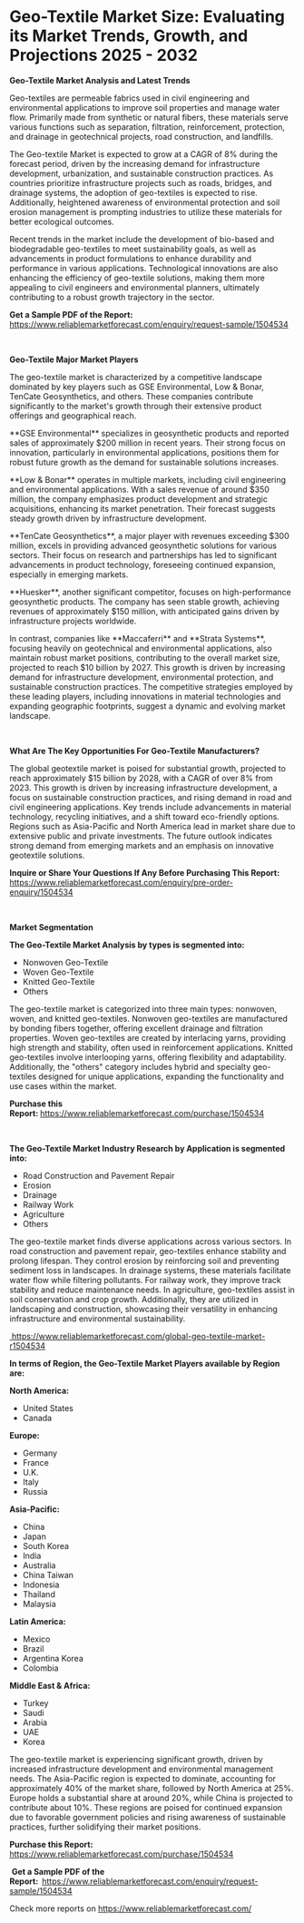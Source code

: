<p><h1>Geo-Textile Market Size: Evaluating its Market Trends, Growth, and Projections 2025 - 2032</h1></p><p><strong>Geo-Textile Market Analysis and Latest Trends</strong></p>
<p><p>Geo-textiles are permeable fabrics used in civil engineering and environmental applications to improve soil properties and manage water flow. Primarily made from synthetic or natural fibers, these materials serve various functions such as separation, filtration, reinforcement, protection, and drainage in geotechnical projects, road construction, and landfills.</p><p>The Geo-textile Market is expected to grow at a CAGR of 8% during the forecast period, driven by the increasing demand for infrastructure development, urbanization, and sustainable construction practices. As countries prioritize infrastructure projects such as roads, bridges, and drainage systems, the adoption of geo-textiles is expected to rise. Additionally, heightened awareness of environmental protection and soil erosion management is prompting industries to utilize these materials for better ecological outcomes.</p><p>Recent trends in the market include the development of bio-based and biodegradable geo-textiles to meet sustainability goals, as well as advancements in product formulations to enhance durability and performance in various applications. Technological innovations are also enhancing the efficiency of geo-textile solutions, making them more appealing to civil engineers and environmental planners, ultimately contributing to a robust growth trajectory in the sector.</p></p>
<p><strong>Get a Sample PDF of the Report:&nbsp;</strong> <a href="https://www.reliablemarketforecast.com/enquiry/request-sample/1504534?utm_campaign=3524&utm_medium=2&utm_source=Github&utm_content=ia&utm_term=23032025&utm_id=geo-textile">https://www.reliablemarketforecast.com/enquiry/request-sample/1504534</a></p>
<p>&nbsp;</p>
<p><strong>Geo-Textile Major Market Players</strong></p>
<p><p>The geo-textile market is characterized by a competitive landscape dominated by key players such as GSE Environmental, Low & Bonar, TenCate Geosynthetics, and others. These companies contribute significantly to the market's growth through their extensive product offerings and geographical reach.</p><p>**GSE Environmental** specializes in geosynthetic products and reported sales of approximately $200 million in recent years. Their strong focus on innovation, particularly in environmental applications, positions them for robust future growth as the demand for sustainable solutions increases.</p><p>**Low & Bonar** operates in multiple markets, including civil engineering and environmental applications. With a sales revenue of around $350 million, the company emphasizes product development and strategic acquisitions, enhancing its market penetration. Their forecast suggests steady growth driven by infrastructure development.</p><p>**TenCate Geosynthetics**, a major player with revenues exceeding $300 million, excels in providing advanced geosynthetic solutions for various sectors. Their focus on research and partnerships has led to significant advancements in product technology, foreseeing continued expansion, especially in emerging markets.</p><p>**Huesker**, another significant competitor, focuses on high-performance geosynthetic products. The company has seen stable growth, achieving revenues of approximately $150 million, with anticipated gains driven by infrastructure projects worldwide.</p><p>In contrast, companies like **Maccaferri** and **Strata Systems**, focusing heavily on geotechnical and environmental applications, also maintain robust market positions, contributing to the overall market size, projected to reach $10 billion by 2027. This growth is driven by increasing demand for infrastructure development, environmental protection, and sustainable construction practices. The competitive strategies employed by these leading players, including innovations in material technologies and expanding geographic footprints, suggest a dynamic and evolving market landscape.</p></p>
<p>&nbsp;</p>
<p><strong>What Are The Key Opportunities For Geo-Textile Manufacturers?</strong></p>
<p><p>The global geotextile market is poised for substantial growth, projected to reach approximately $15 billion by 2028, with a CAGR of over 8% from 2023. This growth is driven by increasing infrastructure development, a focus on sustainable construction practices, and rising demand in road and civil engineering applications. Key trends include advancements in material technology, recycling initiatives, and a shift toward eco-friendly options. Regions such as Asia-Pacific and North America lead in market share due to extensive public and private investments. The future outlook indicates strong demand from emerging markets and an emphasis on innovative geotextile solutions.</p></p>
<p><strong>Inquire or Share Your Questions If Any Before Purchasing This Report:</strong> <a href="https://www.reliablemarketforecast.com/enquiry/pre-order-enquiry/1504534?utm_campaign=3524&utm_medium=2&utm_source=Github&utm_content=ia&utm_term=23032025&utm_id=geo-textile">https://www.reliablemarketforecast.com/enquiry/pre-order-enquiry/1504534</a></p>
<p>&nbsp;</p>
<p><strong>Market Segmentation</strong></p>
<p><strong>The Geo-Textile Market Analysis by types is segmented into:</strong></p>
<p><ul><li>Nonwoven Geo-Textile</li><li>Woven Geo-Textile</li><li>Knitted Geo-Textile</li><li>Others</li></ul></p>
<p><p>The geo-textile market is categorized into three main types: nonwoven, woven, and knitted geo-textiles. Nonwoven geo-textiles are manufactured by bonding fibers together, offering excellent drainage and filtration properties. Woven geo-textiles are created by interlacing yarns, providing high strength and stability, often used in reinforcement applications. Knitted geo-textiles involve interlooping yarns, offering flexibility and adaptability. Additionally, the "others" category includes hybrid and specialty geo-textiles designed for unique applications, expanding the functionality and use cases within the market.</p></p>
<p><strong>Purchase this Report:&nbsp;</strong><a href="https://www.reliablemarketforecast.com/purchase/1504534?utm_campaign=3524&utm_medium=2&utm_source=Github&utm_content=ia&utm_term=23032025&utm_id=geo-textile">https://www.reliablemarketforecast.com/purchase/1504534</a></p>
<p>&nbsp;</p>
<p><strong>The Geo-Textile Market Industry Research by Application is segmented into:</strong></p>
<p><ul><li>Road Construction and Pavement Repair</li><li>Erosion</li><li>Drainage</li><li>Railway Work</li><li>Agriculture</li><li>Others</li></ul></p>
<p><p>The geo-textile market finds diverse applications across various sectors. In road construction and pavement repair, geo-textiles enhance stability and prolong lifespan. They control erosion by reinforcing soil and preventing sediment loss in landscapes. In drainage systems, these materials facilitate water flow while filtering pollutants. For railway work, they improve track stability and reduce maintenance needs. In agriculture, geo-textiles assist in soil conservation and crop growth. Additionally, they are utilized in landscaping and construction, showcasing their versatility in enhancing infrastructure and environmental sustainability.</p></p>
<p><a href="https://www.reliablemarketforecast.com/global-geo-textile-market-r1504534?utm_campaign=3524&utm_medium=2&utm_source=Github&utm_content=ia&utm_term=23032025&utm_id=geo-textile">&nbsp;https://www.reliablemarketforecast.com/global-geo-textile-market-r1504534</a></p>
<p><strong>In terms of Region, the Geo-Textile Market Players available by Region are:</strong></p>
<p>
    <p> <strong> North America: </strong>
        <ul>
            <li>United States</li>
            <li>Canada</li>
        </ul>
        </p> 
    <p> <strong> Europe: </strong>
        <ul>
            <li>Germany</li>
            <li>France</li>
            <li>U.K.</li>
            <li>Italy</li>
            <li>Russia</li>
        </ul>
        </p> 
    <p> <strong> Asia-Pacific: </strong>
        <ul>
            <li>China</li>
            <li>Japan</li>
            <li>South Korea</li>
            <li>India</li>
            <li>Australia</li>
            <li>China Taiwan</li>
            <li>Indonesia</li>
            <li>Thailand</li>
            <li>Malaysia</li>
        </ul>
        </p> 
    <p> <strong> Latin America: </strong>
        <ul>
            <li>Mexico</li>
            <li>Brazil</li>
            <li>Argentina Korea</li>
            <li>Colombia</li>
        </ul>
        </p> 
    <p> <strong> Middle East & Africa: </strong>
        <ul>
            <li>Turkey</li>
            <li>Saudi</li>
            <li>Arabia</li>
            <li>UAE</li>
            <li>Korea</li>
        </ul>
    </p>
    </p>
<p><p>The geo-textile market is experiencing significant growth, driven by increased infrastructure development and environmental management needs. The Asia-Pacific region is expected to dominate, accounting for approximately 40% of the market share, followed by North America at 25%. Europe holds a substantial share at around 20%, while China is projected to contribute about 10%. These regions are poised for continued expansion due to favorable government policies and rising awareness of sustainable practices, further solidifying their market positions.</p></p>
<p><strong>Purchase this Report: </strong><a href="https://www.reliablemarketforecast.com/purchase/1504534?utm_campaign=3524&utm_medium=2&utm_source=Github&utm_content=ia&utm_term=23032025&utm_id=geo-textile">https://www.reliablemarketforecast.com/purchase/1504534</a></p>
<p>&nbsp;<strong>Get a Sample PDF of the Report:&nbsp;&nbsp;</strong><a href="https://www.reliablemarketforecast.com/enquiry/request-sample/1504534?utm_campaign=3524&utm_medium=2&utm_source=Github&utm_content=ia&utm_term=23032025&utm_id=geo-textile">https://www.reliablemarketforecast.com/enquiry/request-sample/1504534</a></p>
<p><strong></strong></p>
<p>Check more reports on <a href="https://www.reliablemarketforecast.com/?utm_campaign=3524&utm_medium=2&utm_source=Github&utm_content=ia&utm_term=23032025&utm_id=geo-textile">https://www.reliablemarketforecast.com/</a></p>